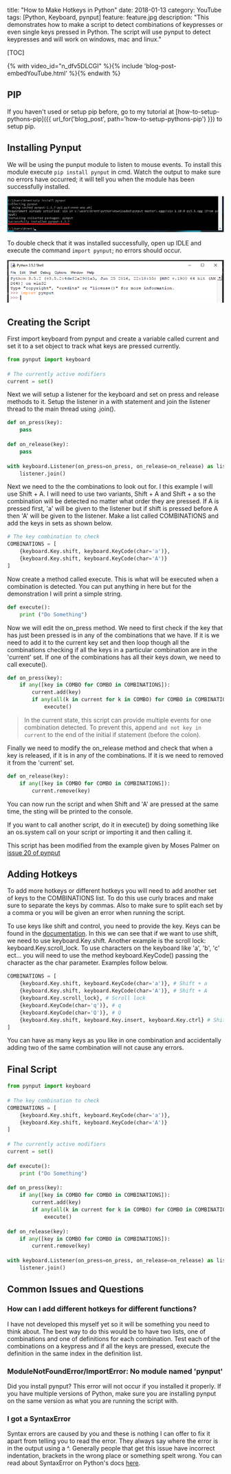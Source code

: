 title: "How to Make Hotkeys in Python"
date: 2018-01-13
category: YouTube
tags: [Python, Keyboard, pynput]
feature: feature.jpg
description: "This demonstrates how to make a script to detect combinations of keypresses or even single keys pressed in Python. The script will use pynput to detect keypresses and will work on windows, mac and linux."

[TOC]

{% with video_id="n_dfv5DLCGI" %}{% include 'blog-post-embedYouTube.html' %}{% endwith %}

## PIP
If you haven't used or setup pip before, go to my tutorial at [how-to-setup-pythons-pip]({{ url_for('blog_post', path='how-to-setup-pythons-pip') }}) to setup pip.

## Installing Pynput
We will be using the punput module to listen to mouse events. To install this module execute ```pip install pynput``` in cmd. Watch the output to make sure no errors have occurred; it will tell you when the module has been successfully installed.

![Installing pynput](/post-assets/how-to-get-mouse-clicks-with-python/pynput1.png)

To double check that it was installed successfully, open up IDLE and execute the command ```import pynput```; no errors should occur.

![Testing pynput](/post-assets/how-to-get-mouse-clicks-with-python/pynput2.png)

## Creating the Script
First import keyboard from pynput and create a variable called current and set it to a set object to track what keys are pressed currently.

```python
from pynput import keyboard

# The currently active modifiers
current = set()
```

Next we will setup a listener for the keyboard and set on press and release methods to it. Setup the listener in a with statement and join the listener thread to the main thread using .join().

```python
def on_press(key):
    pass

def on_release(key):
    pass

with keyboard.Listener(on_press=on_press, on_release=on_release) as listener:
    listener.join()
```

Next we need to the the combinations to look out for. I this example I will use Shift + A. I will need to use two variants, Shift + A and Shift + a so the combination will be detected no matter what order they are pressed. If A is pressed first, 'a' will be given to the listener but if shift is pressed before A then 'A' will be given to the listener. Make a list called COMBINATIONS and add the keys in sets as shown below.

```python
# The key combination to check
COMBINATIONS = [
    {keyboard.Key.shift, keyboard.KeyCode(char='a')},
    {keyboard.Key.shift, keyboard.KeyCode(char='A')}
]
```

Now create a method called execute. This is what will be executed when a combination is detected. You can put anything in here but for the demonstration I will print a simple string.

```python
def execute():
    print ("Do Something")
```

Now we will edit the on_press method. We need to first check if the key that has just been pressed is in any of the combinations that we have. If it is we need to add it to the current key set and then loop though all the combinations checking if all the keys in a particular combination are in the 'current' set. If one of the combinations has all their keys down, we need to call execute().

```python
def on_press(key):
    if any([key in COMBO for COMBO in COMBINATIONS]):
        current.add(key)
        if any(all(k in current for k in COMBO) for COMBO in COMBINATIONS):
            execute()
```

> In the current state, this script can provide multiple events for one combination detected. To prevent this, append ```and not key in current``` to the end of the initial if statement (before the colon).

Finally we need to modify the on_release method and check that when a key is released, if it is in any of the combinations. If it is we need to removed it from the 'current' set.

```python
def on_release(key):
    if any([key in COMBO for COMBO in COMBINATIONS]):
        current.remove(key)
```

You can now run the script and when Shift and 'A' are pressed at the same time, the sting will be printed to the console.

If you want to call another script, do it in execute() by doing something like an os.system call on your script or importing it and then calling it.

This script has been modified from the example given by Moses Palmer on [issue 20 of pynput](https://github.com/moses-palmer/pynput/issues/20)

## Adding Hotkeys
To add more hotkeys or different hotkeys you will need to add another set of keys to the COMBINATIONS list. To do this use curly braces and make sure to separate the keys by commas. Also to make sure to split each set by a comma or you will be given an error when running the script.

To use keys like shift and control, you need to provide the key. Keys can be found in the [documentation](https://pynput.readthedocs.io/en/latest/keyboard.html#pynput.keyboard.Key). In this we can see that if we want to use shift, we need to use keyboard.Key.shift. Another example is the scroll lock: keyboard.Key.scroll_lock. To use characters on the keyboard like 'a', 'b', 'c' ect... you will need to use the method keyboard.KeyCode() passing the character as the char parameter. Examples follow below.

```python
COMBINATIONS = [
    {keyboard.Key.shift, keyboard.KeyCode(char='a')}, # Shift + a
    {keyboard.Key.shift, keyboard.KeyCode(char='A')}, # Shift + A
    {keyboard.Key.scroll_lock}, # Scroll lock
    {keyboard.KeyCode(char='q')}, # q
    {keyboard.KeyCode(char='Q')}, # Q
    {keyboard.Key.shift, keyboard.Key.insert, keyboard.Key.ctrl} # Shift + Insert + Ctrl
]
```

You can have as many keys as you like in one combination and accidentally adding two of the same combination will not cause any errors.

## Final Script
```python
from pynput import keyboard

# The key combination to check
COMBINATIONS = [
    {keyboard.Key.shift, keyboard.KeyCode(char='a')},
    {keyboard.Key.shift, keyboard.KeyCode(char='A')}
]

# The currently active modifiers
current = set()

def execute():
    print ("Do Something")

def on_press(key):
    if any([key in COMBO for COMBO in COMBINATIONS]):
        current.add(key)
        if any(all(k in current for k in COMBO) for COMBO in COMBINATIONS):
            execute()

def on_release(key):
    if any([key in COMBO for COMBO in COMBINATIONS]):
        current.remove(key)

with keyboard.Listener(on_press=on_press, on_release=on_release) as listener:
    listener.join()
```

## Common Issues and Questions

### How can I add different hotkeys for different functions?
I have not developed this myself yet so it will be something you need to think about. The best way to do this would be to have two lists, one of combinations and one of definitions for each combination. Test each of the combinations on a keypress and if all the keys are pressed, execute the definition in the same index in the definition list.

### ModuleNotFoundError/ImportError: No module named 'pynput'
Did you install pynput? This error will not occur if you installed it properly. If you have multiple versions of Python, make sure you are installing pynput on the same version as what you are running the script with.

### I got a SyntaxError
Syntax errors are caused by you and these is nothing I can offer to fix it apart from telling you to read the error. They always say where the error is in the output using a ^. Generally people that get this issue have incorrect indentation, brackets in the wrong place or something spelt wrong. You can read about SyntaxError on Python's docs [here](https://docs.python.org/2/tutorial/errors.html#syntax-errors).
